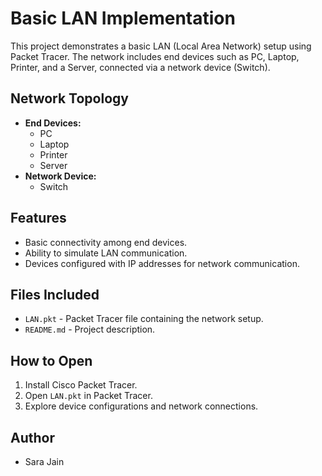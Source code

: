 # Basic LAN Implementation

This project demonstrates a basic LAN (Local Area Network) setup using Packet Tracer. The network includes end devices such as PC, Laptop, Printer, and a Server, connected via a network device (Switch).

## Network Topology

- **End Devices:**
  - PC
  - Laptop
  - Printer
  - Server
- **Network Device:**
  - Switch

## Features

- Basic connectivity among end devices.
- Ability to simulate LAN communication.
- Devices configured with IP addresses for network communication.

## Files Included

- `LAN.pkt` - Packet Tracer file containing the network setup.
- `README.md` - Project description.

## How to Open

1. Install Cisco Packet Tracer.
2. Open `LAN.pkt` in Packet Tracer.
3. Explore device configurations and network connections.

## Author

- Sara Jain

 
